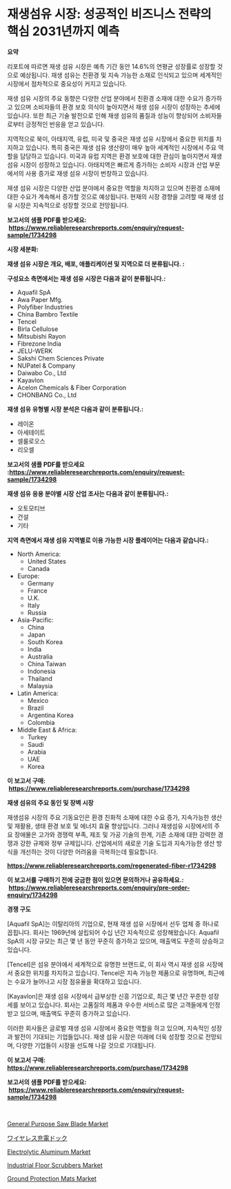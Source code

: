 <p><h1>재생섬유 시장: 성공적인 비즈니스 전략의 핵심 2031년까지 예측</h1></p><p><strong>요약</strong></p>
<p><p>리포트에 따르면 재생 섬유 시장은 예측 기간 동안 14.6%의 연평균 성장률로 성장할 것으로 예상됩니다. 재생 섬유는 친환경 및 지속 가능한 소재로 인식되고 있으며 세계적인 시장에서 점차적으로 중요성이 커지고 있습니다.</p><p>재생 섬유 시장의 주요 동향은 다양한 산업 분야에서 친환경 소재에 대한 수요가 증가하고 있으며 소비자들의 환경 보호 의식이 높아지면서 재생 섬유 시장이 성장하는 추세에 있습니다. 또한 최근 기술 발전으로 인해 재생 섬유의 품질과 성능이 향상되어 소비자들로부터 긍정적인 반응을 얻고 있습니다.</p><p>지역적으로 북미, 아태지역, 유럽, 미국 및 중국은 재생 섬유 시장에서 중요한 위치를 차지하고 있습니다. 특히 중국은 재생 섬유 생산량이 매우 높아 세계적인 시장에서 주요 역할을 담당하고 있습니다. 미국과 유럽 지역은 환경 보호에 대한 관심이 높아지면서 재생 섬유 시장이 성장하고 있습니다. 아태지역은 빠르게 증가하는 소비자 시장과 산업 부문에서의 사용 증가로 재생 섬유 시장이 번창하고 있습니다.</p><p>재생 섬유 시장은 다양한 산업 분야에서 중요한 역할을 차지하고 있으며 친환경 소재에 대한 수요가 계속해서 증가할 것으로 예상됩니다. 현재의 시장 경향을 고려할 때 재생 섬유 시장은 지속적으로 성장할 것으로 전망됩니다.</p></p>
<p><strong>보고서의 샘플 PDF를 받으세요: &nbsp;<a href="https://www.reliableresearchreports.com/enquiry/request-sample/1734298">https://www.reliableresearchreports.com/enquiry/request-sample/1734298</a></strong></p>
<p><strong>시장 세분화:</strong></p>
<p><strong> 재생 섬유 시장은 개요, 배포, 애플리케이션 및 지역으로 더 분류됩니다. :</strong></p>
<p><strong>구성요소 측면에서는 재생 섬유 시장은 다음과 같이 분류됩니다.:</strong></p>
<p><ul><li>Aquafil SpA</li><li>Awa Paper Mfg.</li><li>Polyfiber Industries</li><li>China Bambro Textile</li><li>Tencel</li><li>Birla Cellulose</li><li>Mitsubishi Rayon</li><li>Fibrezone India</li><li>JELU-WERK</li><li>Sakshi Chem Sciences Private</li><li>NUPatel & Company</li><li>Daiwabo Co., Ltd</li><li>Kayavlon</li><li>Acelon Chemicals & Fiber Corporation</li><li>CHONBANG Co., Ltd</li></ul></p>
<p><strong> 재생 섬유 유형별 시장 분석은 다음과 같이 분류됩니다.:</strong></p>
<p><ul><li>레이온</li><li>아세테이트</li><li>셀룰로오스</li><li>리오셀</li></ul></p>
<p><strong>보고서의 샘플 PDF를 받으세요 :<a href="https://www.reliableresearchreports.com/enquiry/request-sample/1734298">https://www.reliableresearchreports.com/enquiry/request-sample/1734298</a></strong></p>
<p><strong> 재생 섬유 응용 분야별 시장 산업 조사는 다음과 같이 분류됩니다.:</strong></p>
<p><ul><li>오토모티브</li><li>건설</li><li>기타</li></ul></p>
<p><strong>지역 측면에서 재생 섬유 지역별로 이용 가능한 시장 플레이어는 다음과 같습니다.:</strong></p>
<p><ul>
    <li>
        North America:
        <ul>
            <li>United States</li>
            <li>Canada</li>
        </ul>
    </li>
    <li>
        Europe:
        <ul>
            <li>Germany</li>
            <li>France</li>
            <li>U.K.</li>
            <li>Italy</li>
            <li>Russia</li>
        </ul>
    </li>
    <li>
        Asia-Pacific:
        <ul>
            <li>China</li>
            <li>Japan</li>
            <li>South Korea</li>
            <li>India</li>
            <li>Australia</li>
            <li>China Taiwan</li>
            <li>Indonesia</li>
            <li>Thailand</li>
            <li>Malaysia</li>
        </ul>
    </li>
    <li>
        Latin America:
        <ul>
            <li>Mexico</li>
            <li>Brazil</li>
            <li>Argentina Korea</li>
            <li>Colombia</li>
        </ul>
    </li>
    <li>
        Middle East & Africa:
        <ul>
            <li>Turkey</li>
            <li>Saudi</li>
            <li>Arabia</li>
            <li>UAE</li>
            <li>Korea</li>
        </ul>
    </li>
    </ul></p>
<p><strong>이 보고서 구매: &nbsp;<a href="https://www.reliableresearchreports.com/purchase/1734298">https://www.reliableresearchreports.com/purchase/1734298</a></strong></p>
<p><strong>재생 섬유의 주요 동인 및 장벽 시장</strong></p>
<p><p>재생섬유 시장의 주요 기동요인은 환경 친화적 소재에 대한 수요 증가, 지속가능한 생산 및 재활용, 생태 환경 보호 및 에너지 효율 향상입니다. 그러나 재생섬유 시장에서의 주요 장애물은 고가와 경쟁력 부족, 제조 및 가공 기술의 한계, 기존 소재에 대한 강력한 경쟁과 강한 규제와 정부 규제입니다. 산업에서의 새로운 기술 도입과 지속가능한 생산 방식을 개선하는 것이 다양한 어려움을 극복하는데 필요합니다.</p></p>
<p><strong><a href="https://www.reliableresearchreports.com/regenerated-fiber-r1734298">https://www.reliableresearchreports.com/regenerated-fiber-r1734298</a></strong></p>
<p><strong>이 보고서를 구매하기 전에 궁금한 점이 있으면 문의하거나 공유하세요.: &nbsp;<a href="https://www.reliableresearchreports.com/enquiry/pre-order-enquiry/1734298">https://www.reliableresearchreports.com/enquiry/pre-order-enquiry/1734298</a></strong></p>
<p><strong>경쟁 구도</strong></p>
<p><p>[Aquafil SpA]는 이탈리아의 기업으로, 현재 재생 섬유 시장에서 선두 업체 중 하나로 꼽힙니다. 회사는 1969년에 설립되어 수십 년간 지속적으로 성장해왔습니다. Aquafil SpA의 시장 규모는 최근 몇 년 동안 꾸준히 증가하고 있으며, 매출액도 꾸준히 상승하고 있습니다.</p><p>[Tencel]은 섬유 분야에서 세계적으로 유명한 브랜드로, 이 회사 역시 재생 섬유 시장에서 중요한 위치를 차지하고 있습니다. Tencel은 지속 가능한 제품으로 유명하며, 최근에는 수요가 늘어나고 시장 점유율을 확대하고 있습니다.</p><p>[Kayavlon]은 재생 섬유 시장에서 급부상한 신흥 기업으로, 최근 몇 년간 꾸준한 성장세를 보이고 있습니다. 회사는 고품질의 제품과 우수한 서비스로 많은 고객들에게 인정받고 있으며, 매출액도 꾸준히 증가하고 있습니다.</p><p>이러한 회사들은 글로벌 재생 섬유 시장에서 중요한 역할을 하고 있으며, 지속적인 성장과 발전이 기대되는 기업들입니다. 재생 섬유 시장은 미래에 더욱 성장할 것으로 전망되며, 다양한 기업들이 시장을 선도해 나갈 것으로 기대됩니다.</p></p>
<p><strong>이 보고서 구매: &nbsp; <a href="https://www.reliableresearchreports.com/purchase/1734298">https://www.reliableresearchreports.com/purchase/1734298</a></strong></p>
<p><strong>보고서의 샘플 PDF를 받으세요: &nbsp;<a href="https://www.reliableresearchreports.com/enquiry/request-sample/1734298">https://www.reliableresearchreports.com/enquiry/request-sample/1734298</a></strong><strong></strong></p>
<p>&nbsp;</p>
<p><p><a href="https://www.linkedin.com/pulse/general-purpose-saw-blade-market-size-furnishes-valuable-information-lmctc?trackingId=eHvKGnFtNE4BVnuYM78lrw%3D%3D">General Purpose Saw Blade Market</a></p><p><a href="https://github.com/ycmtqqhvk3273/Market-Research-Report-List-1/blob/main/835485727672.md">ワイヤレス充電ドック</a></p><p><a href="https://issuu.com/reportprime-2/docs/electrolytic-aluminum-market-size-2030.pptx">Electrolytic Aluminum Market</a></p><p><a href="https://github.com/irfadac/Market-Research-Report-List-2/blob/main/industrial-floor-scrubbers-market.md">Industrial Floor Scrubbers Market</a></p><p><a href="https://issuu.com/reportprime-2/docs/ground-protection-mats-market-size-2030.pptx">Ground Protection Mats Market</a></p></p>